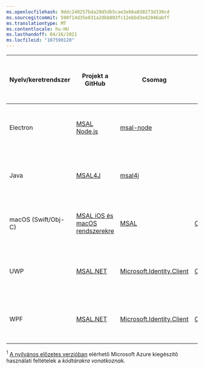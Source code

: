 ```yaml
---
ms.openlocfilehash: 9ddc240257bda29d5db5cae3eb6a830273d339cd
ms.sourcegitcommit: 590f14d35e831a2dbb803fc12ebbd3ed2046abff
ms.translationtype: MT
ms.contentlocale: hu-HU
ms.lasthandoff: 04/16/2021
ms.locfileid: "107590120"
---
```

| Nyelv/keretrendszer | Projekt a<br/>GitHub                                                                                     | Csomag                                                                               | Szerzés<br/>Kezdett                        | Felhasználók bejelentkezése                                         | Webes API-k elérése                                                 | Általánosan elérhető (GA) *vagy*<br/>Nyilvános előzetes<sup>verzió 1</sup> |
|----------------------|-----------------------------------------------------------------------------------------------------------|---------------------------------------------------------------------------------------|:------------------------------------------:|:-----------------------------------------------------:|:---------------------------------------------------------------:|:------------------------------------------------------------:|
| Electron             | [MSAL Node.js](https://github.com/AzureAD/microsoft-authentication-library-for-js/tree/dev/lib/msal-node) | [msal-node](https://www.npmjs.com/package/@azure/msal-node)                    | —                                          | ![A kódtár azonosító jogkivonatokat kérhet a felhasználói bejelentkezéshez.][y] | ![A kódtár hozzáférési jogkivonatokat kérhet a védett webes API-khoz.][y] | Nyilvános előzetes verzió                                               |
| Java                 | [MSAL4J](https://github.com/AzureAD/microsoft-authentication-library-for-java)                            | [msal4j](https://mvnrepository.com/artifact/com.microsoft.azure/msal4j)               | —                                          | ![A kódtár azonosító jogkivonatokat kérhet a felhasználói bejelentkezéshez.][y] | ![A kódtár hozzáférési jogkivonatokat kérhet a védett webes API-khoz.][y] | FE                                                           |
| macOS (Swift/Obj-C)  | [MSAL iOS és macOS rendszerekre](https://github.com/AzureAD/microsoft-authentication-library-for-objc)            | [MSAL](https://cocoapods.org/pods/MSAL)                                               | [Oktatóanyag](../articles/active-directory/develop/tutorial-v2-ios.md)             | ![A kódtár azonosító jogkivonatokat kérhet a felhasználói bejelentkezéshez.][y] | ![A kódtár hozzáférési jogkivonatokat kérhet a védett webes API-khoz.][y] | FE                                                           |
| UWP                  | [MSAL.NET](https://github.com/AzureAD/microsoft-authentication-library-for-dotnet)                        | [Microsoft.Identity.Client](https://www.nuget.org/packages/Microsoft.Identity.Client) | [Oktatóanyag](../articles/active-directory/develop/tutorial-v2-windows-uwp.md)     | ![A kódtár azonosító jogkivonatokat kérhet a felhasználói bejelentkezéshez.][y] | ![A kódtár hozzáférési jogkivonatokat kérhet a védett webes API-khoz.][y] | FE                                                           |
| WPF                  | [MSAL.NET](https://github.com/AzureAD/microsoft-authentication-library-for-dotnet)                        | [Microsoft.Identity.Client](https://www.nuget.org/packages/Microsoft.Identity.Client) | [Oktatóanyag](../articles/active-directory/develop/tutorial-v2-windows-desktop.md) | ![A kódtár azonosító jogkivonatokat kérhet a felhasználói bejelentkezéshez.][y] | ![A kódtár hozzáférési jogkivonatokat kérhet a védett webes API-khoz.][y] | FE                                                           |
<!--
| Java | Scribe | [Scribe Java](https://mvnrepository.com/artifact/org.scribe/scribe) | ![X indicating no.][n] | ![Green check mark.][y] | ![Green check mark.][y] | -- |
| React Native | [React Native App Auth](https://github.com/FormidableLabs/react-native-app-auth/blob/main/docs/config-examples/azure-active-directory.md) | [react-native-app-auth](https://www.npmjs.com/package/react-native-app-auth) | ![X indicating no.][n] | ![Green check mark.][y] | ![Green check mark.][y] | -- |
-->

<sup>1</sup> [A nyilvános előzetes verzióban][preview-tos] elérhető Microsoft Azure kiegészítő használati feltételek a *kódtárakra vonatkoznak.*

<!--Image references-->

[y]: ../articles/active-directory/develop/media/common/yes.png
[n]: ../articles/active-directory/develop/media/common/no.png


<!--Reference-style links -->

[preview-tos]: https://azure.microsoft.com/support/legal/preview-supplemental-terms/